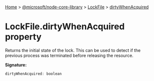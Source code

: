 [Home](./index) &gt; [@microsoft/node-core-library](./node-core-library.md) &gt; [LockFile](./node-core-library.lockfile.md) &gt; [dirtyWhenAcquired](./node-core-library.lockfile.dirtywhenacquired.md)

# LockFile.dirtyWhenAcquired property

Returns the initial state of the lock. This can be used to detect if the previous process was terminated before releasing the resource.

**Signature:**
```javascript
dirtyWhenAcquired: boolean
```
